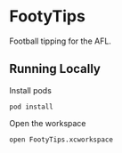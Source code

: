 # FootyTips

Football tipping for the AFL.

## Running Locally

Install pods

    pod install
    
Open the workspace

    open FootyTips.xcworkspace

